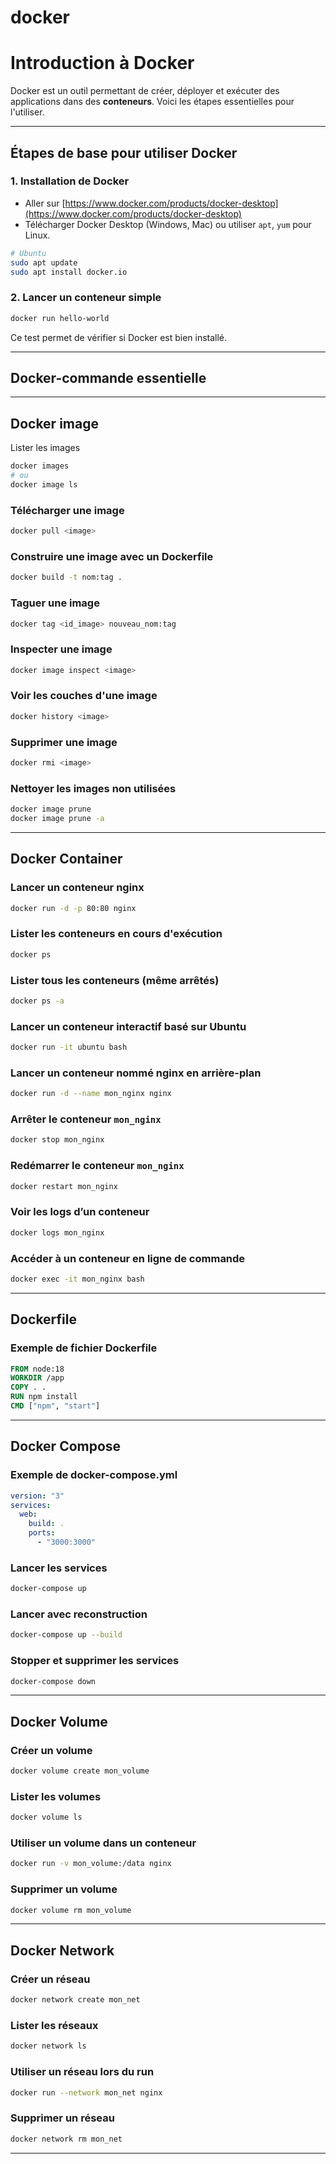 # docker

#  Introduction à Docker

Docker est un outil permettant de créer, déployer et exécuter des applications dans des **conteneurs**. Voici les étapes essentielles pour l'utiliser.

---

##  Étapes de base pour utiliser Docker

### 1. Installation de Docker

- Aller sur [https://www.docker.com/products/docker-desktop](https://www.docker.com/products/docker-desktop)
- Télécharger Docker Desktop (Windows, Mac) ou utiliser `apt`, `yum` pour Linux.

```bash
# Ubuntu
sudo apt update
sudo apt install docker.io
```

### 2.  Lancer un conteneur simple

```bash
docker run hello-world
```

Ce test permet de vérifier si Docker est bien installé.

---

## Docker-commande essentielle 

---

##  Docker image 

 Lister les images
```bash
docker images
# ou
docker image ls
```

### Télécharger une image
```bash
docker pull <image>
```

### Construire une image avec un Dockerfile
```bash
docker build -t nom:tag .
```

### Taguer une image
```bash
docker tag <id_image> nouveau_nom:tag
```

### Inspecter une image
```bash
docker image inspect <image>
```

### Voir les couches d'une image
```bash
docker history <image>
```

### Supprimer une image
```bash
docker rmi <image>
```

### Nettoyer les images non utilisées
```bash
docker image prune
docker image prune -a
```

---

##  Docker Container

### Lancer un conteneur nginx
```bash
docker run -d -p 80:80 nginx
```

### Lister les conteneurs en cours d'exécution
```bash
docker ps
```

### Lister tous les conteneurs (même arrêtés)
```bash
docker ps -a
```

### Lancer un conteneur interactif basé sur Ubuntu
```bash
docker run -it ubuntu bash
```

### Lancer un conteneur nommé nginx en arrière-plan
```bash
docker run -d --name mon_nginx nginx
```

### Arrêter le conteneur `mon_nginx`
```bash
docker stop mon_nginx
```

### Redémarrer le conteneur `mon_nginx`
```bash
docker restart mon_nginx
```

### Voir les logs d’un conteneur
```bash
docker logs mon_nginx
```

### Accéder à un conteneur en ligne de commande
```bash
docker exec -it mon_nginx bash
```

---

##  Dockerfile

### Exemple de fichier Dockerfile
```Dockerfile
FROM node:18
WORKDIR /app
COPY . .
RUN npm install
CMD ["npm", "start"]
```

---

##  Docker Compose

### Exemple de docker-compose.yml
```yaml
version: "3"
services:
  web:
    build: .
    ports:
      - "3000:3000"
```

### Lancer les services
```bash
docker-compose up
```

### Lancer avec reconstruction
```bash
docker-compose up --build
```

### Stopper et supprimer les services
```bash
docker-compose down
```

---

##  Docker Volume

### Créer un volume
```bash
docker volume create mon_volume
```

### Lister les volumes
```bash
docker volume ls
```

### Utiliser un volume dans un conteneur
```bash
docker run -v mon_volume:/data nginx
```

### Supprimer un volume
```bash
docker volume rm mon_volume
```

---

##  Docker Network

### Créer un réseau
```bash
docker network create mon_net
```

### Lister les réseaux
```bash
docker network ls
```

### Utiliser un réseau lors du run
```bash
docker run --network mon_net nginx
```

### Supprimer un réseau
```bash
docker network rm mon_net
```
---

